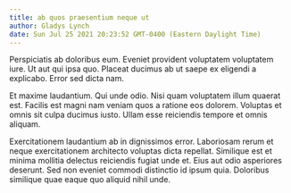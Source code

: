 ```yaml
---
title: ab quos praesentium neque ut
author: Gladys Lynch
date: Sun Jul 25 2021 20:23:52 GMT-0400 (Eastern Daylight Time)
---
```

Perspiciatis ab doloribus eum. Eveniet provident voluptatem voluptatem iure. Ut aut qui ipsa quo. Placeat ducimus ab ut saepe ex eligendi a explicabo. Error sed dicta nam.

 Et maxime laudantium. Qui unde odio. Nisi quam voluptatem illum quaerat est. Facilis est magni nam veniam quos a ratione eos dolorem. Voluptas et omnis sit culpa ducimus iusto. Ullam esse reiciendis tempore et omnis aliquam.

 Exercitationem laudantium ab in dignissimos error. Laboriosam rerum et neque exercitationem architecto voluptas dicta repellat. Similique est et minima mollitia delectus reiciendis fugiat unde et. Eius aut odio asperiores deserunt. Sed non eveniet commodi distinctio id ipsum quia. Doloribus similique quae eaque quo aliquid nihil unde.